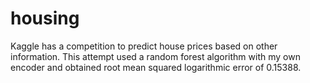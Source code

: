 # housing

Kaggle has a competition to predict house prices based on other information. This attempt used a random forest algorithm with my own encoder and obtained root mean squared logarithmic error of 0.15388.